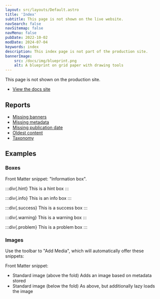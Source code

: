 ```yaml
---
layout: src/layouts/Default.astro
title: 'Index'
subtitle: This page is not shown on the live website.
navSearch: false
navSitemap: false
navMenu: false
pubDate: 2022-10-02
modDate: 2024-07-04
keywords: index
description: This index page is not part of the production site.
bannerImage:
    src: /docs/img/blueprint.png
    alt: A blueprint on grid paper with drawing tools
---
```


This page is not shown on the production site.

- [View the docs site](/docs)

## Reports

- [Missing banners](/report/missing-banner)
- [Missing metadata](/report/missing-meta)
- [Missing publication date](/report/missing-pubdate)
- [Oldest content](/report/oldest-content/1)
- [Taxonomy](/report/taxonomy)

## Examples

### Boxes

Front Matter snippet: "Information box".

:::div{.hint}
This is a hint box
:::

:::div{.info}
This is an info box
:::

:::div{.success}
This is a success box
:::

:::div{.warning}
This is a warning box
:::

:::div{.problem}
This is a problem box
:::

### Images

Use the toolbar to "Add Media", which will automatically offer these snippets:

Front Matter snippet:

- Standard image (above the fold)
  Adds an image based on metadata stored
- Standard image (below the fold)
  As above, but additionally lazy loads the image